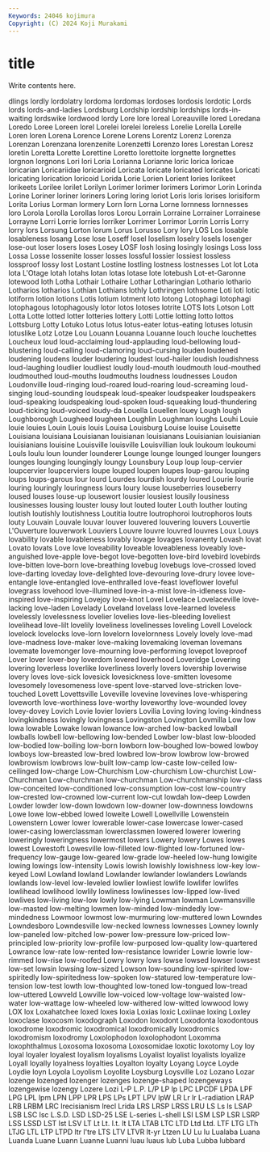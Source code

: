 ```yaml
---
Keywords: 24046 kojimura
Copyright: (C) 2024 Koji Murakami
---
```


# title

Write contents here.



dlings lordly lordolatry lordoma lordomas lordoses lordosis lordotic Lords
lords lords-and-ladies Lordsburg Lordship lordship lordships lords-in-waiting lordswike lordwood lordy
Lore lore loreal Loreauville lored Loredana Loredo Loree Loreen lorel
Lorelei lorelei loreless Lorelie Lorella Lorelle Loren loren Lorena Lorence
Lorene Lorens Lorentz Lorenz Lorenza Lorenzan Lorenzana lorenzenite Lorenzetti Lorenzo
lores Lorestan Loresz loretin Loretta Lorette Lorettine Loretto lorettoite lorgnette
lorgnettes lorgnon lorgnons Lori lori Loria Lorianna Lorianne loric lorica
loricae loricarian Loricariidae loricarioid Loricata loricate loricated loricates Loricati loricating
lorication loricoid Lorida Lorie Lorien Lorient lories lorikeet lorikeets Lorilee
lorilet Lorilyn Lorimer lorimer lorimers Lorimor Lorin Lorinda Lorine Loriner
loriner loriners Loring loring loriot Loris loris lorises lorisiform Lorita
Lorius Lorman lormery Lorn lorn Lorna Lorne lornness lornnesses loro
Lorola Lorolla Lorollas loros Lorou Lorrain Lorraine Lorrainer Lorrainese Lorrayne
Lorri Lorrie lorries lorriker Lorrimer Lorrimor Lorrin Lorris Lorry lorry
lors Lorsung Lorton lorum Lorus Lorusso Lory lory LOS Los
losable losableness losang Lose lose Loseff losel loselism loselry losels
losenger lose-out loser losers loses Losey LOSF losh losing losingly
losings Loss loss Lossa Losse lossenite losser losses lossful lossier
lossiest lossless lossproof lossy lost Lostant Lostine lostling lostness lostnesses
Lot lot Lota lota L'Otage lotah lotahs lotan lotas lotase
lote lotebush Lot-et-Garonne lotewood loth Lotha Lothair Lothaire Lothar Lotharingian
Lothario lothario Lotharios lotharios Lothian Lothians lothly Lothringen lothsome Loti
loti lotic lotiform lotion lotions Lotis lotium lotment loto lotong
Lotophagi lotophagi lotophagous lotophagously lotor lotos lotoses lotrite LOTS lots
Lotson Lott Lotta Lotte lotted lotter lotteries lottery Lotti Lottie
lotting lotto lottos Lottsburg Lotty Lotuko Lotus lotus lotus-eater lotus-eating
lotuses lotusin lotuslike Lotz Lotze Lou Louann Louanna Louanne louch
louche louchettes Loucheux loud loud-acclaiming loud-applauding loud-bellowing loud-blustering loud-calling loud-clamoring
loud-cursing louden loudened loudening loudens louder loudering loudest loud-hailer loudish
loudishness loud-laughing loudlier loudliest loudly loud-mouth loudmouth loud-mouthed loudmouthed loud-mouths
loudmouths loudness loudnesses Loudon Loudonville loud-ringing loud-roared loud-roaring loud-screaming loud-singing
loud-sounding loudspeak loud-speaker loudspeaker loudspeakers loud-speaking loudspeaking loud-spoken loud-squeaking loud-thundering
loud-ticking loud-voiced loudy-da Louella Louellen louey Lough lough Loughborough Lougheed
lougheen Loughlin Loughman loughs Louhi Louie louie louies Louin Louis
louis Louisa Louisburg Louise louise Louisette Louisiana louisiana Louisianan louisianan
louisianans Louisianian louisianian louisianians louisine Louisville louisville Louisvillian louk loukoum
loukoumi Louls loulu loun lounder lounderer Lounge lounge lounged lounger
loungers lounges lounging loungingly loungy Lounsbury Loup loup loup-cervier loupcervier
loupcerviers loupe louped loupen loupes loup-garou louping loups loups-garous lour
lourd Lourdes lourdish lourdy loured Lourie lourie louring louringly louringness
lours loury louse louseberries louseberry loused louses louse-up lousewort lousier
lousiest lousily lousiness lousinesses lousing louster lousy lout louted louter
Louth louther louting loutish loutishly loutishness Loutitia loutre loutrophoroi loutrophoros
louts louty Louvain Louvale louvar louver louvered louvering louvers Louvertie
L'Ouverture louverwork Louviers Louvre louvre louvred louvres Loux Louys lovability
lovable lovableness lovably lovage lovages lovanenty Lovash lovat Lovato lovats
Love love loveability loveable loveableness loveably love-anguished love-apple love-begot love-begotten
love-bird lovebird lovebirds love-bitten love-born love-breathing lovebug lovebugs love-crossed loved
love-darting loveday love-delighted love-devouring love-drury lovee love-entangle love-entangled love-enthralled love-feast
loveflower loveful lovegrass lovehood love-illumined love-in-a-mist love-in-idleness love-inspired love-inspiring Lovejoy
love-knot Lovel Lovelace Lovelaceville love-lacking love-laden Lovelady Loveland lovelass love-learned
loveless lovelessly lovelessness lovelier lovelies love-lies-bleeding loveliest lovelihead love-lilt lovelily
loveliness lovelinesses loveling Lovell Lovelock lovelock lovelocks love-lorn lovelorn lovelornness
Lovely lovely love-mad love-madness love-maker love-making lovemaking loveman lovemans lovemate
lovemonger love-mourning love-performing lovepot loveproof Lover lover lover-boy loverdom lovered
loverhood Loveridge Lovering lovering loverless loverlike loverliness loverly lovers lovership
loverwise lovery loves love-sick lovesick lovesickness love-smitten lovesome lovesomely lovesomeness
love-spent love-starved love-stricken love-touched Lovett Lovettsville Loveville lovevine lovevines love-whispering
loveworth love-worthiness love-worthy loveworthy love-wounded lovey lovey-dovey Lovich Lovie lovier
loviers Lovilia Loving loving loving-kindness lovingkindness lovingly lovingness Lovingston Lovington
Lovmilla Low low lowa lowable Lowake lowan lowance low-arched low-backed
lowball lowballs lowbell low-bellowing low-bended Lowber low-blast low-blooded low-bodied low-boiling
low-born lowborn low-boughed low-bowed lowboy lowboys low-breasted low-bred lowbred low-brow
lowbrow low-browed lowbrowism lowbrows low-built low-camp low-caste low-ceiled low-ceilinged low-charge
Low-Churchism Low-churchism Low-churchist Low-Churchman Low-churchman low-churchman Low-churchmanship low-class low-conceited low-conditioned
low-consumption low-cost low-country low-crested low-crowned low-current low-cut lowdah low-deep Lowden
Lowder lowder low-down lowdown low-downer low-downness lowdowns Lowe lowe low-ebbed
lowed loweite Lowell Lowellville Lowenstein Lowenstern Lower lower lowerable lower-case
lowercase lower-cased lower-casing lowerclassman lowerclassmen lowered lowerer lowering loweringly loweringness
lowermost lowers Lowery lowery Lowes lowes lowest Lowestoft Lowesville low-filleted
low-flighted low-fortuned low-frequency low-gauge low-geared low-grade low-heeled low-hung lowigite lowing
lowings low-intensity Lowis lowish lowishly lowishness low-key low-keyed Lowl Lowland
lowland Lowlander lowlander lowlanders Lowlands lowlands low-level low-leveled lowlier lowliest
lowlife lowlifer lowlifes lowlihead lowlihood lowlily lowliness lowlinesses low-lipped low-lived
lowlives low-living low-low lowly low-lying Lowman lowman Lowmansville low-masted low-melting
lowmen low-minded low-mindedly low-mindedness Lowmoor lowmost low-murmuring low-muttered lown Lowndes
Lowndesboro Lowndesville low-necked lowness lownesses Lowney lownly low-paneled low-pitched low-power
low-pressure low-priced low-principled low-priority low-profile low-purposed low-quality low-quartered Lowrance low-rate
low-rented low-resistance lowrider Lowrie lowrie low-rimmed low-rise low-roofed Lowry lowry
lows lowse lowsed lowser lowsest low-set lowsin lowsing low-sized Lowson
low-sounding low-spirited low-spiritedly low-spiritedness low-spoken low-statured low-temperature low-tension low-test lowth
low-thoughted low-toned low-tongued low-tread low-uttered Lowveld Lowville low-voiced low-voltage low-waisted
low-water low-wattage low-wheeled low-withered low-witted lowwood lowy LOX lox Loxahatchee
loxed loxes loxia Loxias loxic Loxiinae loxing Loxley loxoclase loxocosm
loxodograph Loxodon loxodont Loxodonta loxodontous loxodrome loxodromic loxodromical loxodromically loxodromics
loxodromism loxodromy Loxolophodon loxolophodont Loxomma loxophthalmus Loxosoma loxosoma Loxosomidae loxotic
loxotomy Loy loy loyal loyaler loyalest loyalism loyalisms Loyalist loyalist
loyalists loyalize Loyall loyally loyalness loyalties Loyalton loyalty Loyang Loyce
Loyde Loydie loyn Loyola Loyolism Loyolite Loysburg Loysville Loz Lozano
Lozar lozenge lozenged lozenger lozenges lozenge-shaped lozengeways lozengewise lozengy Lozere
Lozi L-P L.P. L/P LP lp LPC LPCDF LPDA LPF
LPG LPL lpm LPN LPP LPR LPS LPs LPT LPV
lpW LR Lr lr L-radiation LRAP LRB LRBM LRC lrecisianism
lrecl Lrida LRS LRSP LRSS LRU LS Ls ls LSAP
LSB LSC lsc L.S.D. LSD LSD-25 LSE L-series L-shell LSI
LSM LSP LSR LSRP LSS LSSD LST lst LSV LT
Lt Lt. l.t. lt LTA LTAB LTC LTD Ltd Ltd.
LTF LTG LTh LTJG LTL LTP LTPD ltr l'tre LTS
LTV LTVR lt-yr Ltzen LU Lu lu Lualaba Luana Luanda
Luane Luann Luanne Luanni luau luaus lub Luba Lubba lubbard
